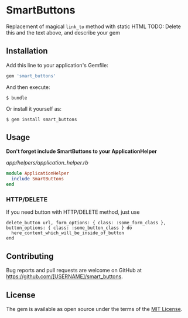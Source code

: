 # SmartButtons

Replacement of magical `link_to` method with static HTML
TODO: Delete this and the text above, and describe your gem

## Installation

Add this line to your application's Gemfile:

```ruby
gem 'smart_buttons'
```

And then execute:

    $ bundle

Or install it yourself as:

    $ gem install smart_buttons

## Usage

**Don't forget include SmartButtons to your ApplicationHelper**

*app/helpers/application_helper.rb*
```ruby
module ApplicationHelper
  include SmartButtons
end
```

### HTTP/DELETE

If you need button with HTTP/DELETE method, just use

```
delete_button url, form_options: { class: :some_form_class }, button_options: { class: :some_button_class } do
  here_content_which_will_be_inside_of_button
end
```

## Contributing

Bug reports and pull requests are welcome on GitHub at https://github.com/[USERNAME]/smart_buttons.

## License

The gem is available as open source under the terms of the [MIT License](https://opensource.org/licenses/MIT).
